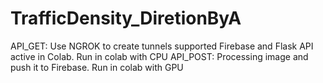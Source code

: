 # TrafficDensity_DiretionByA

API_GET: Use NGROK to create tunnels supported Firebase and Flask API active in Colab. Run in colab with CPU
API_POST: Processing image and push it to Firebase. Run in colab with GPU
